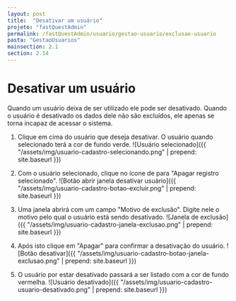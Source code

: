 ```yaml
---
layout: post
title:  "Desativar um usuário"
projeto: "fastQuestAdmin"
permalink: /fastQuestAdmin/usuario/gestao-usuario/exclusao-usuario
pasta: "GestaoUsuarios"
mainsection: 2.1
section: 2.14
---
```

# Desativar um usuário

Quando um usuário deixa de ser utilizado ele pode ser desativado. Quando o usuário é desativado os dados dele não são excluídos, ele apenas se torna incapaz de acessar o sistema.

1. Clique em cima do usuário que deseja desativar. O usuário quando selecionado terá a cor de fundo verde.
![Usuário selecionado]({{ "/assets/img/usuario-cadastro-selecionando.png" | prepend: site.baseurl }})

2. Com o usuário selecionado, clique no ícone de <i class="fa fa-trash" style="color: #dd5a43!important"></i> para "Apagar registro selecionado".
![Botão abrir janela desativar usuário]({{ "/assets/img/usuario-cadastro-botao-excluir.png" | prepend: site.baseurl }})

3. Uma janela abrirá com um campo "Motivo de exclusão". Digite nele o motivo pelo qual o usuário está sendo desativado.
![Janela de exclusão]({{ "/assets/img/usuario-cadastro-janela-exclusao.png" | prepend: site.baseurl }})

4. Após isto clique em "Apagar" para confirmar a desativação do usuário.
![Botão desativar]({{ "/assets/img/usuario-cadastro-botao-janela-exclusao.png" | prepend: site.baseurl }})

5. O usuário por estar desativado passará a ser listado com a cor de fundo vermelha.
![Usuário desativado]({{ "/assets/img/usuario-cadastro-usuario-desativado.png" | prepend: site.baseurl }})